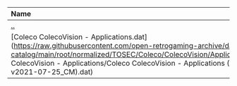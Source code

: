 |Name|Size|
|:---|---:|
|[..](../index.html)|DIR|
|[Coleco ColecoVision - Applications.dat](https://raw.githubusercontent.com/open-retrogaming-archive/dat-catalog/main/root/normalized/TOSEC/Coleco/ColecoVision/Applications/Coleco ColecoVision - Applications/Coleco ColecoVision - Applications (TOSEC-v2021-07-25_CM).dat)|2423|
